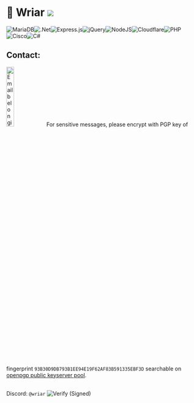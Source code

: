 # 👋 Wriar ![](https://komarev.com/ghpvc/?username=wriar&color=23395d)
![MariaDB](https://img.shields.io/badge/MariaDB-003545?style=for-the-badge&logo=mariadb&logoColor=white)![.Net](https://img.shields.io/badge/.NET-5C2D91?style=for-the-badge&logo=.net&logoColor=white)![Express.js](https://img.shields.io/badge/express.js-%23404d59.svg?style=for-the-badge&logo=express&logoColor=%2361DAFB)![jQuery](https://img.shields.io/badge/jquery-%230769AD.svg?style=for-the-badge&logo=jquery&logoColor=white)![NodeJS](https://img.shields.io/badge/node.js-6DA55F?style=for-the-badge&logo=node.js&logoColor=white)![Cloudflare](https://img.shields.io/badge/Cloudflare-F38020?style=for-the-badge&logo=Cloudflare&logoColor=white)![PHP](https://img.shields.io/badge/php-%23777BB4.svg?style=for-the-badge&logo=php&logoColor=white)![Cisco](https://img.shields.io/badge/cisco-%23049fd9.svg?style=for-the-badge&logo=cisco&logoColor=black)![C#](https://img.shields.io/badge/c%23-%23239120.svg?style=for-the-badge&logo=c-sharp/&logoColor=white)

## Contact:
<img src="https://wriar.github.io/contactLinkM.png" alt="Email belonging to PGP key fingerprint on openpgp" style="width:20%" >
For sensitive messages, please encrypt with PGP key of fingerprint <code>93B30D9DB793B1EE94E19F62AF83B591335EBF3D</code> searchable on <a href="https://keys.openpgp.org" target="_blank" rel="noopener noreferrer">openpgp public keyserver pool</a>.<br><br> 

Discord: ``@wriar``
![Verify (Signed)](https://img.shields.io/badge/Verify?logo=checkmarx&link=https%3A%2F%2Fwriar.github.io%2FEmail-Contact.txt)
